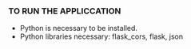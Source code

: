 ### TO RUN THE APPLICCATION

- Python is necessary to be installed.
- Python libraries necessary: flask_cors, flask, json